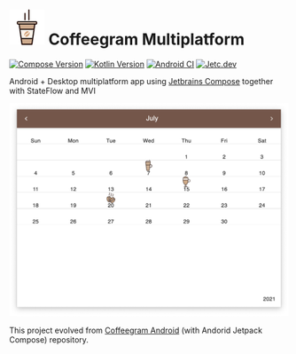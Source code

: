 # ![](images/icon.png) Coffeegram Multiplatform

[![Compose Version](https://img.shields.io/badge/JetBrains%20Compose-1.0.1-default)](https://github.com/JetBrains/compose-jb)
[![Kotlin Version](https://img.shields.io/badge/Kotlin-1.6.10-blue.svg)](https://kotlinlang.org)
[![Android CI](https://github.com/phansier/Coffeegram-Desktop/actions/workflows/android.yml/badge.svg)](https://github.com/phansier/Coffeegram-Desktop/actions/workflows/android.yml)
[![Jetc.dev](https://img.shields.io/badge/jetc.dev-77-blue)](https://jetc.dev/issues/077.html)


Android + Desktop multiplatform app using [Jetbrains Compose](https://github.com/JetBrains/compose-jb) together with StateFlow and MVI

![](images/desktop.png)

This project evolved from [Coffeegram Android](https://github.com/phansier/Coffeegram) (with Andorid Jetpack Compose) repository.
 
